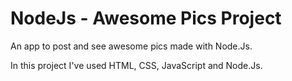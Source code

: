 # NodeJs - Awesome Pics Project
An app to post and see awesome pics made with Node.Js.

In this project I've used HTML, CSS, JavaScript and Node.Js.
